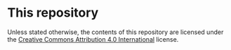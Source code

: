 # This repository
Unless stated otherwise, the contents of this repository are licensed under the [Creative Commons Attribution 4.0 International](https://creativecommons.org/licenses/by/4.0/) license.